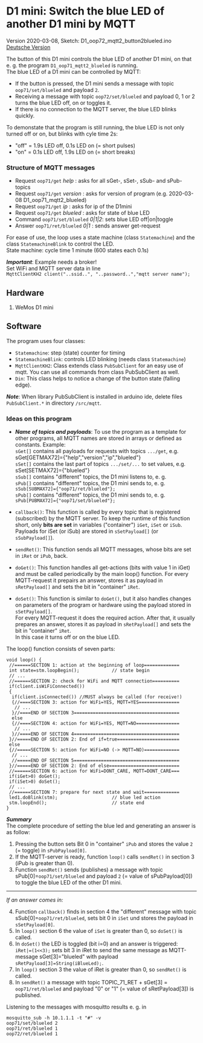 # D1 mini: Switch the blue LED of another D1 mini by MQTT
Version 2020-03-08, Sketch: D1_oop72_mqtt2_button2blueled.ino    
[Deutsche Version](./LIESMICH.md "Deutsche Version")   

The button of this D1 mini controls the blue LED of another D1 mini, on that e. g. the program `D1_oop71_mqtt2_blueled` is running.   
The blue LED of a D1 mini can be controlled by MQTT:   
* If the button is pressed, the D1 mini sends a message with topic `oop71/set/blueled` and payload `2`.   
* Receiving a message with topic `oop72/set/blueled` and payload 0, 1 or 2 turns the blue LED off, on or toggles it.   
* If there is no connection to the MQTT server, the blue LED blinks quickly.   

To demonstate that the program is still running, the blue LED is not only turned off or on, but blinks with cyle time 2s:
* "off" = 1.9s LED off, 0.1s LED on (= short pulses)
* "on"  = 0.1s LED off, 1.9s LED on (= short breaks)

### Structure of MQTT messages
* Request `oop71/get` _help_         : asks for all sGet-, sSet-, sSub- and sPub-topics
* Request `oop71/get` _version_      : asks for version of program (e.g. 2020-03-08 D1_oop71_mqtt2_blueled)
* Request `oop71/get` _ip_           : asks for ip of the D1mini
* Request `oop71/get` _blueled_      : asks for state of blue LED
* Command `oop71/set/blueled` _0|1|2_: sets blue LED off|on|toggle
* Answer  `oop71/ret/blueled` _0|1_  : sends answer get-request

For ease of use, the loop uses a state machine (class `Statemachine`) and the class `StatemachineBlink` to control the LED.   
State machine: cycle time 1 minute (600 states each 0.1s)   

__*Important*__: Example needs a broker!   
Set WiFi and MQTT server data in line   
`MqttClientKH2 client("..ssid..", "..password..","mqtt server name");`   


## Hardware 
1. WeMos D1 mini

## Software
The program uses four classes:   
* `Statemachine`: step (state) counter for timing
* `StatemachineBlink`: controls LED blinking (needs class `Statemachine`)
* `MqttClientKH2`: Class extends class `PubSubClient` for an easy use of mqtt. You can use all commands from class PubSubClient as well.
* `Din`: This class helps to notice a change of the button state (falling edge).

__*Note*__: When library PubSubClient is installed in arduino ide, delete files `PubSubClient.*` in directory `/src/mqtt`.

### Ideas on this program
* __*Name of topics and payloads*__: To use the program as a template for other programs, all MQTT names are stored in arrays or defined as constants. Example:   
`sGet[]` contains all payloads for requests with topics `.../get`, e.g. sGet[GETMAX72]={"help","version","ip","blueled"}   
`sSet[]` contains the last part of topics `.../set/...` to set values, e.g. sSet[SETMAX72]={"blueled"}   
`sSub[]` contains "different" topics, the D1 mini listens to, e. g.   
`sPub[]` contains "different" topics, the D1 mini sends to, e. g.   
`sSub[SUBMAX72]={"oop71/ret/blueled"};`   
`sPub[]` contains "different" topics, the D1 mini sends to, e. g.   
`sPub[PUBMAX72]={"oop71/set/blueled"};`   

* `callback()`: This function is called by every topic that is registered (subscribed) by the MQTT server. To keep the runtime of this function short, only __bits are set__ in variables ("container") `iGet`, `iSet` or `iSub`. Payloads for iSet (or iSub) are stored in `sSetPayload[]` (or `sSubPayload[]`).   
* `sendRet()`: This function sends all MQTT messages, whose bits are set in `iRet` or `iPub`, back.   
* `doGet()`: This function handles all get-actions (bits with value 1 in iGet) and must be called periodically by the main loop() function. For every MQTT-request it prepairs an answer, stores it as payload in `sRetPayload[]` and sets the bit in "container" `iRet`.   
* `doSet()`: This function is similar to `doGet()`, but it also handles changes on parameters of the program or hardware using the payload stored in `sSetPayload[]`.   
For every MQTT-request it does the required action. After that, it usually prepares an answer, stores it as payload in `sRetPayload[]` and sets the bit in "container" `iRet`.   
In this case it turns off or on the blue LED.   

The loop() function consists of seven parts:
```
void loop() {
 //======SECTION 1: action at the beginning of loop=============
 int state=stm.loopBegin();            // state begin 
 // ...
 //======SECTION 2: check for WiFi and MQTT connection==========
 if(client.isWiFiConnected())
 {
  if(client.isConnected()) //MUST always be called (for receive!)
  {//====SECTION 3: action for WiFi=YES, MQTT=YES===============
   // ...
  }//====END OF SECTION 3=======================================
  else
  {//====SECTION 4: action for WiFi=YES, MQTT=NO================
   // ...
  }//====END OF SECTION 4======================================= 
 }//=====END OF SECTION 2: End of if=true=======================
 else
 {//=====SECTION 5: action for WiFi=NO (-> MQTT=NO)=============
  // ...
  //=====END OF SECTION 5=======================================
 }//=====END OF SECTION 2: End of else==========================
 //======SECTION 6: action for WiFi=DONT_CARE, MQTT=DONT_CARE===
 if(iGet>0) doGet();
 if(iSet>0) doSet(); 
 // ...
 //======SECTION 7: prepare for next state and wait=============
 led1.doBlink(stm);                    // blue led action
 stm.loopEnd();                        // state end
}
```

__*Summary*__   
The complete procedure of setting the blue led and generating an answer is as follow:   
1. Pressing the button sets Bit 0 in "container" `iPub` and stores the value `2`  (= toggle) in `sPubPayload[0]`.   
2. If the MQTT-server is ready, function `loop()` calls `sendRet()` in section 3 (iPub is greater than 0).
3. Function `sendRet()` sends (publishes) a message with topic sPub[0]=`oop71/set/blueled` and payload `2` (= value of sPubPayload[0]) to toggle the blue LED of the other D1 mini.   
------    
_If an answer comes in:_   

4. Function `callback()` finds in section 4 the "different" message with topic sSub[0]=`oop71/ret/blueled`, sets bit 0 in `iSet` und stores the payload in `sSetPayload[0]`.   
5. In `loop()` section 6 the value of `iSet` is greater than 0, so `doSet()` is called.   
6. In `doSet()` the LED is toggled (bit i=0) and an answer is triggered:   
 `iRet|=(1<<3);` sets bit 3 in iRet to send the same message as MQTT-message sGet[3]="blueled" with payload `sRetPayload[3]=String(iBlueLed);`.   
7. In `loop()` section 3 the value of iRet is greater than 0, so `sendRet()` is called.   
8. In `sendRet()` a message with topic TOPIC_71_RET + sGet[3] = `oop71/ret/blueled` and payload "0" or "1" (= value of sRetPayload[3]) is published.   

Listening to the messages with mosquitto results e. g. in   
```   
mosquitto_sub -h 10.1.1.1 -t "#" -v
oop71/set/blueled 2
oop71/ret/blueled 1
oop72/ret/blueled 1
```   